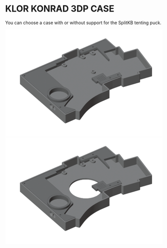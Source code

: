 # KLOR KONRAD 3DP CASE

You can choose a case with or without support for the SplitKB tenting puck.

![konrad](/case/docs/images/konrad_3dp.png)
![konrad puck](/case/docs/images/konrad_3dp_puck.png)